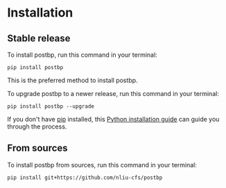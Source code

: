 # Installation

## Stable release

To install postbp, run this command in your terminal:

```
pip install postbp
```

This is the preferred method to install postbp.

To upgrade postbp to a newer release, run this command in your terminal:

```
pip install postbp --upgrade
```

If you don't have [pip](https://pip.pypa.io) installed, this [Python installation guide](http://docs.python-guide.org/en/latest/starting/installation/) can guide you through the process.

## From sources

To install postbp from sources, run this command in your terminal:

```
pip install git+https://github.com/nliu-cfs/postbp
```
